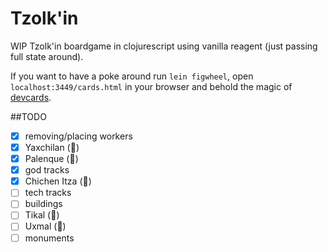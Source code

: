 # Tzolk'in
WIP Tzolk'in boardgame in clojurescript using vanilla reagent (just passing full state around).

If you want to have a poke around run `lein figwheel`, open
`localhost:3449/cards.html` in your browser and behold the magic of
[devcards](https://github.com/bhauman/devcards).

##TODO
 - [x] removing/placing workers
 - [x] Yaxchilan (🍈)
 - [x] Palenque (🍏)
 - [x] god tracks
 - [x] Chichen Itza (🍇)
 - [ ] tech tracks
 - [ ] buildings
 - [ ] Tikal (🍓)
 - [ ] Uxmal (🍋)
 - [ ] monuments
